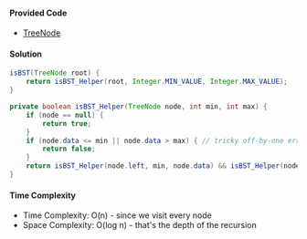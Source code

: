 #### Provided Code

- [TreeNode](https://github.com/RodneyShag/Interview_solutions/blob/master/Solutions/Implement%20a%20TreeNode.md)

#### Solution

```java
isBST(TreeNode root) {
    return isBST_Helper(root, Integer.MIN_VALUE, Integer.MAX_VALUE);
}

private boolean isBST_Helper(TreeNode node, int min, int max) {
    if (node == null) {
        return true;
    }
    if (node.data <= min || node.data > max) { // tricky off-by-one errors for duplicates. Tricky whether it's <, <=, >, >=
        return false;
    }
    return isBST_Helper(node.left, min, node.data) && isBST_Helper(node.right, node.data, max);
}
```

#### Time Complexity

-  Time Complexity: O(n)     - since we visit every node
- Space Complexity: O(log n) - that's the depth of the recursion
